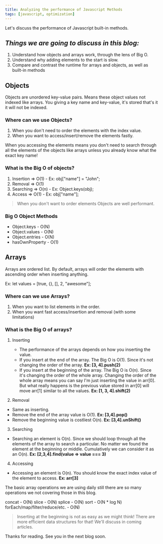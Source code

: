 ```yaml
---
title: Analyzing the performance of Javascript Methods
tags: [javascript, optimization]
---
```


Let's discuss the performance of Javascript built-in methods.


## *Things we are going to discuss in this blog:*
1. Understand how objects and arrays work, through the lens of Big O.
2. Understand why adding elements to the start is slow.
3. Compare and contrast the runtime for arrays and objects, as well as built-in methods


## **Objects**

Objects are unordered key-value pairs. Means these object values not indexed like arrays. You giving a key name and key-value, it's stored that's it it will not be indexed. 

### **Where can we use Objects?** 
1. When you don't need to order the elements with the index value. 
2. When you want to access/insert/remove the elements fastly.

When you accessing the elements means you don't need to search through all the elements of the objects like arrays unless you already know what the exact key name!

### **What is the Big O of objects?**
1. Insertion => O(1) - Ex: obj["name"] = "John";
2. Removal => O(1)
3. Searching => O(n) - Ex: Object.keys(obj);
4. Access => O(1) - Ex: obj["name"];

> When you don't want to order elements Objects are well performant.

### **Big O Object Methods** 
* Object.keys -   O(N)
* Object.values -   O(N)
* Object.entries -   O(N)
* hasOwnProperty -   O(1)


## **Arrays**
Arrays are ordered list. By default, arrays will order the elements with ascending order when inserting anything.

Ex: let values = [true, {}, [], 2, "awesome"];

### **Where can we use Arrays?** 
1. When you want to list elements in the order. 
2. When you want fast access/insertion and removal (with some limitations)

### **What is the Big O of arrays?**
1. Inserting
     * The performance of the arrays depends on how you inserting the value. 
     * If you insert at the end of the array. The Big O is O(1). Since it's not changing the order of the array. **Ex: [3, 4].push(2)**
     * If you insert at the beginning of the array. The Big O is O(n). Since it's changing the order of the whole array. Changing the order of the whole array means you can say I'm just inserting the value in arr[0]. But what really happens is the previous value stored in arr[0] will move arr[1] similar to all the values. **Ex: [1, 3, 4].shift(2)**

2. Removal 
* Same as inserting.
* Remove the end of the array value is O(1). **Ex: [3,4].pop()**
* Remove the beginning value is costliest O(n). **Ex: [3,4].unShift()**

3. Searching 
* Searching an element is O(n). Since we should loop through all the elements of the array to search a particular. No matter we found the element at the beginning or middle. Cumulatively we can consider it as an O(n). **Ex: [2,3,4].find(value => value === 3)**

4. Accessing
* Accessing an element is O(n). You should know the exact index value of the element to access. **Ex: arr[3]**


The basic array operations we are using daily still there are so many operations we not covering those in this blog. 

concat -   O(N)
slice -   O(N)
splice -   O(N)
sort -   O(N * log N)
forEach/map/filter/reduce/etc. -   O(N)

> Inserting at the beginning is not as easy as we might think! There are more efficient data structures for that! We'll discuss in coming articles. 


Thanks for reading. See you in the next blog soon.
